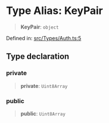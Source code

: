# Type Alias: KeyPair

> **KeyPair**: `object`

Defined in: [src/Types/Auth.ts:5](https://github.com/Fokusdotid/Baileys/blob/982cc5b3c62bfc7b56d2f8f8427b6c1a2dda856f/src/Types/Auth.ts#L5)

## Type declaration

### private

> **private**: `Uint8Array`

### public

> **public**: `Uint8Array`
